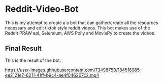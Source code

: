 ﻿# Reddit-Video-Bot

This is my attempt to create a a bot that can gather/create all the resources necessary and edit tiktok style reddit videos. This bot makes use of the Reddit PRAW api, Selemium, AWS Polly and MoviePy to create the videos. 

## Final Result

This is the result of the bot. 

https://user-images.githubusercontent.com/73498750/184516985-ee2121e7-6211-41ff-b9c4-ae4f046207c2.mp4

